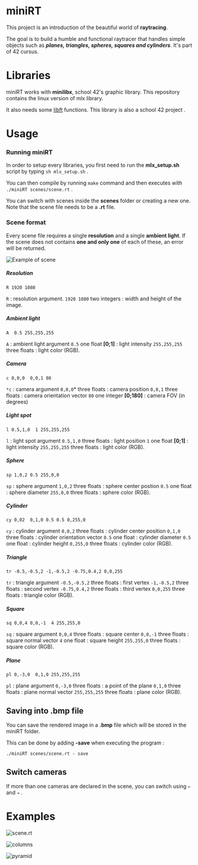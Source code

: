 # miniRT
This project is an introduction of the beautiful world of **raytracing**.

The goal is to build a humble and functional raytracer that handles simple objects such as ***planes, triangles, spheres, squares and cylinders***.
It's part of 42 cursus.
# Libraries
miniRT works with **minilibx**, school 42's graphic library. This repository contains the linux version of mlx library.

It also needs some [libft](github.com/bditte/libft) functions. This library is also a school 42 project .
# Usage
### Running miniRT
In order to setup every libraries, you first need to run the **mlx_setup.sh** script by typing `sh mlx_setup.sh` .

You can then compile by running `make` command and then executes with `./miniRT scenes/scene.rt` . 

You can switch with scenes inside the **scenes** folder or creating a new one. Note that the scene file needs to be a **.rt** file.

### Scene format
Every scene file requires a single **resolution** and a single **ambient light**. If the scene does not contains **one and only one** of each of these, an error will be returned.

![Example of scene](https://imgur.com/IVPaq3i.png)

##### Resolution
`R 1920 1080`

`R` : resolution argument. `1920 1080` two integers : width and height of the image.

##### Ambient light
`A  0.5 255,255,255`

`A` : ambient light argument `0.5`  one float **[0;1]** : light intensity  `255,255,255` three floats : light color (RGB).

##### Camera
`c 0,0,0  0,0,1 80`

`*c` : camera argument  `0,0,0`* three floats : camera position  `0,0,1` three floats : camera orientation vector  `80` one integer **[0;180]** : camera FOV (in degrees)

##### Light spot
`l 0.5,1,0  1 255,255,255`

`l` : light spot argument `0.5,1,0` three floats : light position `1` one float **[0;1]** : light intensity `255,255,255` three floats : light color (RGB).

##### Sphere
`sp 1,0,2 0.5 255,0,0`

`sp` : sphere argument `1,0,2` three floats : sphere center postion `0.5` one float : sphere diameter `255,0,0` three floats : sphere color (RGB).

##### Cylinder
`cy 0,02  0,1,0 0.5 0.5 0,255,0`

`cy` : cylinder argument `0,0,2` three floats : cylinder center position `0,1,0` three floats : cylinder orientation vector `0.5` one float : cylinder diameter `0.5` one float : cylinder height `0,255,0` three floats : cylinder color (RGB).

##### Triangle
`tr -0.5,-0.5,2 -1,-0.5,2 -0.75,0.4,2 0,0,255`

`tr` : triangle argument `-0.5,-0.5,2` three floats : first vertex `-1,-0.5,2` three floats : second vertex `-0.75,0.4,2` three floats : third vertex `0,0,255` three floats : triangle color (RGB).


##### Square
`sq 0,0,4 0,0,-1  4 255,255,0`

`sq` : square argument `0,0,4` three floats : square center `0,0,-1` three floats : square normal vector `4` one float : square height `255,255,0` three floats : square color (RGB).

##### Plane
`pl 0,-3,0  0,1,0 255,255,255`

`pl` : plane argument `0,-3,0` three floats : a point of the plane `0,1,0` three floats : plane normal vector `255,255,255` three floats : plane color (RGB).

## Saving into .bmp file

You can save the rendered image in a **.bmp** file which will be stored in the miniRT folder.

This can be done by adding **-save** when executing the program : 

`./miniRT scenes/scene.rt - save`

## Switch cameras
If more than one cameras are declared in the scene, you can switch using `←` and `→` .

# Examples

![scene.rt](https://i.imgur.com/xVZ53Wb.png)

![columns](https://i.imgur.com/YeExZBU.png)

![pyramid](https://i.imgur.com/9rZqcPF.png)

